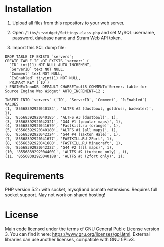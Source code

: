 Installation
========
1. Upload all files from this repository to your web server.

2. Open ```/libs/srvwidget/Settings.class.php``` and set MySQL username, password, database name and Steam Web API token.

3. Import this SQL dump file:
```
DROP TABLE IF EXISTS `servers`;
CREATE TABLE IF NOT EXISTS `servers` (
  `ID` int(11) NOT NULL AUTO_INCREMENT,
  `ServerID` text NOT NULL,
  `Comment` text NOT NULL,
  `IsEnabled` tinyint(1) NOT NULL,
  PRIMARY KEY (`ID`)
) ENGINE=InnoDB  DEFAULT CHARSET=utf8 COMMENT='Servers table for Source Engine Web Widget' AUTO_INCREMENT=12 ;

INSERT INTO `servers` (`ID`, `ServerID`, `Comment`, `IsEnabled`) VALUES
(1, '85568392920040184', 'ALTFS #2 (dustbowl, goldrush, badwater)', 1),
(2, '85568392920040185', 'ALTFS #3 (dustbowl)', 1),
(3, '85568392920042321', 'G44 #1 (popular maps)', 1),
(4, '85568392920041679', 'Fastkill.ru (orange)', 1),
(5, '85568392920040180', 'ALTFS #1 (all maps)', 1),
(6, '85568392920042324', 'G44 #4 (saxton Hale)', 1),
(7, '85568392920041677', 'FASTKILL.RU 2Fort', 1),
(8, '85568392920041680', 'FASTKILL.RU Minecraft', 1),
(9, '85568392920042322', 'G44 #2 (all maps)', 1),
(10, '85568392920044001', 'ALTFS #7 (turbine only)', 1),
(11, '85568392920040188', 'ALTFS #6 (2fort only)', 1);
```

Requirements
========
PHP version 5.2+ with socket, mysqli and bcmath extensions. Requires full socket support. May not work on shared hosting!

License
========
Main code licensed under the terms of GNU General Public License version 3. You can find it here: https://www.gnu.org/licenses/gpl.html. External libraries can use another licenses, compatible with GNU GPLv3.
